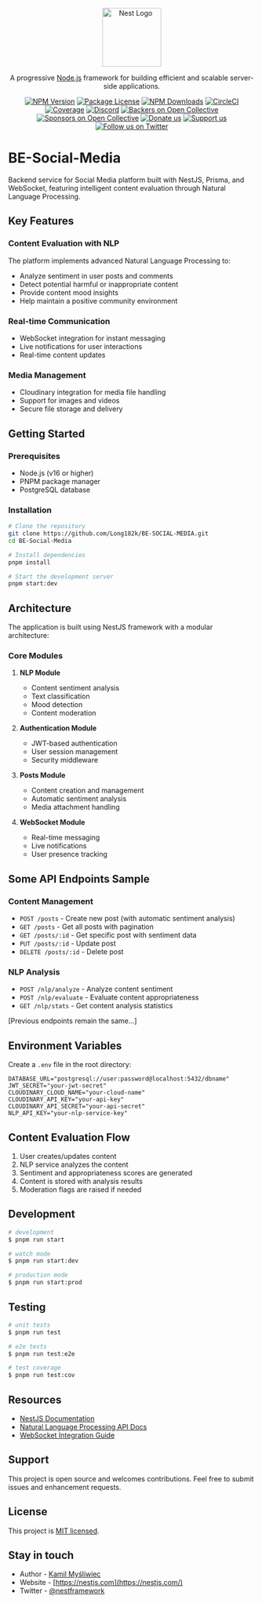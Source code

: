 <p align="center">
  <a href="http://nestjs.com/" target="blank"><img src="https://nestjs.com/img/logo-small.svg" width="120" alt="Nest Logo" /></a>
</p>

[circleci-image]: https://img.shields.io/circleci/build/github/nestjs/nest/master?token=abc123def456
[circleci-url]: https://circleci.com/gh/nestjs/nest

  <p align="center">A progressive <a href="http://nodejs.org" target="_blank">Node.js</a> framework for building efficient and scalable server-side applications.</p>
    <p align="center">
<a href="https://www.npmjs.com/~nestjscore" target="_blank"><img src="https://img.shields.io/npm/v/@nestjs/core.svg" alt="NPM Version" /></a>
<a href="https://www.npmjs.com/~nestjscore" target="_blank"><img src="https://img.shields.io/npm/l/@nestjs/core.svg" alt="Package License" /></a>
<a href="https://www.npmjs.com/~nestjscore" target="_blank"><img src="https://img.shields.io/npm/dm/@nestjs/common.svg" alt="NPM Downloads" /></a>
<a href="https://circleci.com/gh/nestjs/nest" target="_blank"><img src="https://img.shields.io/circleci/build/github/nestjs/nest/master" alt="CircleCI" /></a>
<a href="https://coveralls.io/github/nestjs/nest?branch=master" target="_blank"><img src="https://coveralls.io/repos/github/nestjs/nest/badge.svg?branch=master#9" alt="Coverage" /></a>
<a href="https://discord.gg/G7Qnnhy" target="_blank"><img src="https://img.shields.io/badge/discord-online-brightgreen.svg" alt="Discord"/></a>
<a href="https://opencollective.com/nest#backer" target="_blank"><img src="https://opencollective.com/nest/backers/badge.svg" alt="Backers on Open Collective" /></a>
<a href="https://opencollective.com/nest#sponsor" target="_blank"><img src="https://opencollective.com/nest/sponsors/badge.svg" alt="Sponsors on Open Collective" /></a>
  <a href="https://paypal.me/kamilmysliwiec" target="_blank"><img src="https://img.shields.io/badge/Donate-PayPal-ff3f59.svg" alt="Donate us"/></a>
    <a href="https://opencollective.com/nest#sponsor"  target="_blank"><img src="https://img.shields.io/badge/Support%20us-Open%20Collective-41B883.svg" alt="Support us"></a>
  <a href="https://twitter.com/nestframework" target="_blank"><img src="https://img.shields.io/twitter/follow/nestframework.svg?style=social&label=Follow" alt="Follow us on Twitter"></a>
</p>
  <!--[![Backers on Open Collective](https://opencollective.com/nest/backers/badge.svg)](https://opencollective.com/nest#backer)
  [![Sponsors on Open Collective](https://opencollective.com/nest/sponsors/badge.svg)](https://opencollective.com/nest#sponsor)-->

# BE-Social-Media

Backend service for Social Media platform built with NestJS, Prisma, and WebSocket, featuring intelligent content evaluation through Natural Language Processing.

## Key Features

### Content Evaluation with NLP

The platform implements advanced Natural Language Processing to:

- Analyze sentiment in user posts and comments
- Detect potential harmful or inappropriate content
- Provide content mood insights
- Help maintain a positive community environment

### Real-time Communication

- WebSocket integration for instant messaging
- Live notifications for user interactions
- Real-time content updates

### Media Management

- Cloudinary integration for media file handling
- Support for images and videos
- Secure file storage and delivery

## Getting Started

### Prerequisites

- Node.js (v16 or higher)
- PNPM package manager
- PostgreSQL database

### Installation

```bash
# Clone the repository
git clone https://github.com/Long182k/BE-SOCIAL-MEDIA.git
cd BE-Social-Media

# Install dependencies
pnpm install

# Start the development server
pnpm start:dev
```

## Architecture

The application is built using NestJS framework with a modular architecture:

### Core Modules

1. **NLP Module**

   - Content sentiment analysis
   - Text classification
   - Mood detection
   - Content moderation

2. **Authentication Module**

   - JWT-based authentication
   - User session management
   - Security middleware

3. **Posts Module**

   - Content creation and management
   - Automatic sentiment analysis
   - Media attachment handling

4. **WebSocket Module**
   - Real-time messaging
   - Live notifications
   - User presence tracking

## Some API Endpoints Sample

### Content Management

- `POST /posts` - Create new post (with automatic sentiment analysis)
- `GET /posts` - Get all posts with pagination
- `GET /posts/:id` - Get specific post with sentiment data
- `PUT /posts/:id` - Update post
- `DELETE /posts/:id` - Delete post

### NLP Analysis

- `POST /nlp/analyze` - Analyze content sentiment
- `POST /nlp/evaluate` - Evaluate content appropriateness
- `GET /nlp/stats` - Get content analysis statistics

[Previous endpoints remain the same...]

## Environment Variables

Create a `.env` file in the root directory:

```env
DATABASE_URL="postgresql://user:password@localhost:5432/dbname"
JWT_SECRET="your-jwt-secret"
CLOUDINARY_CLOUD_NAME="your-cloud-name"
CLOUDINARY_API_KEY="your-api-key"
CLOUDINARY_API_SECRET="your-api-secret"
NLP_API_KEY="your-nlp-service-key"
```

## Content Evaluation Flow

1. User creates/updates content
2. NLP service analyzes the content
3. Sentiment and appropriateness scores are generated
4. Content is stored with analysis results
5. Moderation flags are raised if needed

## Development

```bash
# development
$ pnpm run start

# watch mode
$ pnpm run start:dev

# production mode
$ pnpm run start:prod
```

## Testing

```bash
# unit tests
$ pnpm run test

# e2e tests
$ pnpm run test:e2e

# test coverage
$ pnpm run test:cov
```

## Resources

- [NestJS Documentation](https://docs.nestjs.com)
- [Natural Language Processing API Docs](https://your-nlp-service-docs)
- [WebSocket Integration Guide](https://docs.nestjs.com/websockets/gateways)

## Support

This project is open source and welcomes contributions. Feel free to submit issues and enhancement requests.

## License

This project is [MIT licensed](LICENSE).

## Stay in touch

- Author - [Kamil Myśliwiec](https://twitter.com/kammysliwiec)
- Website - [https://nestjs.com](https://nestjs.com/)
- Twitter - [@nestframework](https://twitter.com/nestframework)
